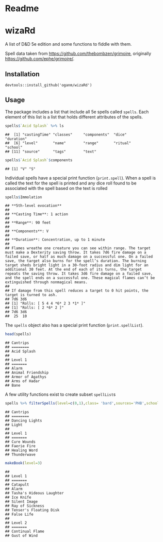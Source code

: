 Readme
================

wizaRd
======

A list of D&D 5e edition and some functions to fiddle with them.

Spell data taken from <https://github.com/thebombzen/grimoire>, originally <https://github.com/ephe/grimoire/>.

Installation
------------

    devtools::install_github('oganm/wizaRd')

Usage
-----

The package includes a list that include all 5e spells called `spells`. Each element of this list is a list that holds different attributes of the spells.

``` r
spells$`Acid Splash` %>% ls
```

    ##  [1] "castingTime" "classes"     "components"  "dice"        "duration"   
    ##  [6] "level"       "name"        "range"       "ritual"      "school"     
    ## [11] "source"      "tags"        "text"

``` r
spells$`Acid Splash`$components
```

    ## [1] "V" "S"

Individual spells have a special print function (`print.spell`). When a spell is called the text for the spell is printed and any dice roll found to be associated with the spell based on the text is rolled

``` r
spells$Immolation
```

    ## **5th-level evocation**
    ## 
    ## **Casting Time**: 1 action
    ## 
    ## **Range**: 90 feet
    ## 
    ## **Components**: V
    ## 
    ## **Duration**: Concentration, up to 1 minute
    ## 
    ## Flames wreathe one creature you can see within range. The target must make a Dexterity saving throw. It takes 7d6 fire damage on a failed save, or half as much damage on a successful one. On a failed save, the target also burns for the spell’s duration. The burning target sheds bright light in a 30-foot radius and dim light for an additional 30 feet. At the end of each of its turns, the target repeats the saving throw. It takes 3d6 fire damage on a failed save, and the spell ends on a successful one. These magical flames can’t be extinguished through nonmagical means.
    ## 
    ## If damage from this spell reduces a target to 0 hit points, the target is turned to ash.
    ## 7d6 3d6
    ## [1] "Rolls: [ 5 4 4 *6* 2 3 *1* ]"
    ## [1] "Rolls: [ 2 *6* 2 ]"
    ## 7d6 3d6 
    ##  25  10

The `spells` object also has a special print function (`print.spellList`).

``` r
head(spells)
```

    ## Cantrips
    ## ========
    ## Acid Splash
    ## 
    ## Level 1
    ## =======
    ## Alarm
    ## Animal Friendship
    ## Armor of Agathys
    ## Arms of Hadar
    ## Bane

A few utility functions exist to create subset `spellList`s

``` r
spells %>% filterSpells(level=c(0,1),class= 'bard',sources='PHB',school='evocation')
```

    ## Cantrips
    ## ========
    ## Dancing Lights
    ## Light
    ## 
    ## Level 1
    ## =======
    ## Cure Wounds
    ## Faerie Fire
    ## Healing Word
    ## Thunderwave

``` r
makeBook(level=3)
```

    ## 
    ## Level 1
    ## =======
    ## Catapult
    ## Alarm
    ## Tasha's Hideous Laughter
    ## Ice Knife
    ## Silent Image
    ## Ray of Sickness
    ## Tenser's Floating Disk
    ## False Life
    ## 
    ## Level 2
    ## =======
    ## Continual Flame
    ## Gust of Wind
